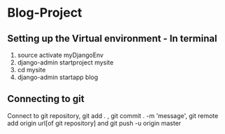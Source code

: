 # Blog-Project

## Setting up the Virtual environment - In terminal
1. source activate myDjangoEnv
2. django-admin startproject mysite
3. cd mysite
4. django-admin startapp blog

## Connecting to git
Connect to git repository, git add . , git commit . -m 'message',
git remote add origin url[of git repository] and git push  -u origin master
